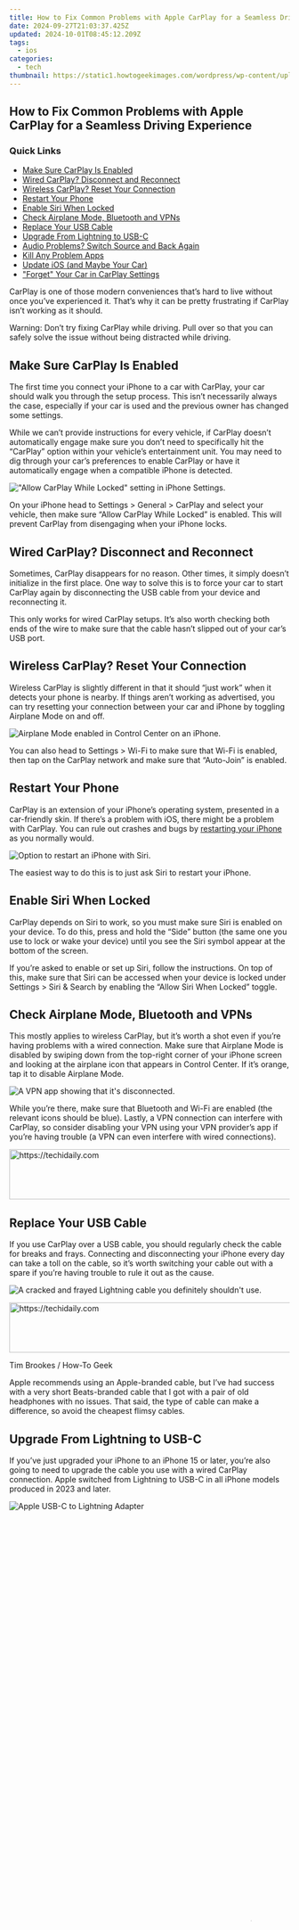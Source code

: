 ```yaml
---
title: How to Fix Common Problems with Apple CarPlay for a Seamless Driving Experience
date: 2024-09-27T21:03:37.425Z
updated: 2024-10-01T08:45:12.209Z
tags:
  - ios
categories:
  - tech
thumbnail: https://static1.howtogeekimages.com/wordpress/wp-content/uploads/2024/05/carplayfeatured.jpg
---
```


## How to Fix Common Problems with Apple CarPlay for a Seamless Driving Experience

### Quick Links

* [Make Sure CarPlay Is Enabled](https://os-tips.techidaily.com/fully-unlock-your-dominican-republic-iphone-a-step-by-step-permanent-solution/)
* [Wired CarPlay? Disconnect and Reconnect](https://video-screen-grab.techidaily.com/updated-scrutinizing-the-latest-in-screen-recording-tech-by-tunefab-for-2024/)
* [Wireless CarPlay? Reset Your Connection](https://win-amazing.techidaily.com/download-the-latest-hp-deskjet-2652-printer-drivers-compatible-with-windows-11-10-8-and-7/)
* [Restart Your Phone](https://bypass-frp.techidaily.com/in-2024-addrom-bypass-an-android-tool-to-unlock-frp-lock-screen-for-your-xiaomi-redmi-note-12-proplus-5g-by-drfone-android/)
* [Enable Siri When Locked](https://fox-http.techidaily.com/updated-2024-approved-walking-the-digital-path-scoring-the-best-vr-exercinas/)
* [Check Airplane Mode, Bluetooth and VPNs](https://printer-issues.techidaily.com/printer-hiccup-configuration-issue-surfaced/)
* [Replace Your USB Cable](https://unlock-android.techidaily.com/forgot-pattern-lock-heres-how-you-can-unlock-honor-90-lite-pattern-lock-screen-by-drfone-android/)
* [Upgrade From Lightning to USB-C](https://pokemon-go-android.techidaily.com/how-to-get-and-use-pokemon-go-promo-codes-on-poco-c65-drfone-by-drfone-virtual-android/)
* [Audio Problems? Switch Source and Back Again](https://extra-guidance.techidaily.com/in-2024-professional-video-techniques-top-10-edits/)
* [Kill Any Problem Apps](https://eaxpv-info.techidaily.com/updated-how-to-prevent-thumbnail-absence-in-shorts-uploads-for-2024/)
* [Update iOS (and Maybe Your Car)](https://www.howtogeek.com/apple-carplay-not-working-heres-what-to-do/#update-ios-and-maybe-your-car)
* ["Forget" Your Car in CarPlay Settings](https://facebook-record-videos.techidaily.com/source-stock-images-directly-from-trusted-4-youtube-vids-for-2024/)

 CarPlay is one of those modern conveniences that’s hard to live without once you’ve experienced it. That’s why it can be pretty frustrating if CarPlay isn’t working as it should.

 Warning: Don’t try fixing CarPlay while driving. Pull over so that you can safely solve the issue without being distracted while driving.

##  Make Sure CarPlay Is Enabled

 The first time you connect your iPhone to a car with CarPlay, your car should walk you through the setup process. This isn’t necessarily always the case, especially if your car is used and the previous owner has changed some settings.

 While we can’t provide instructions for every vehicle, if CarPlay doesn’t automatically engage make sure you don’t need to specifically hit the “CarPlay” option within your vehicle’s entertainment unit. You may need to dig through your car’s preferences to enable CarPlay or have it automatically engage when a compatible iPhone is detected.

!["Allow CarPlay While Locked" setting in iPhone Settings.](https://static1.howtogeekimages.com/wordpress/wp-content/uploads/2024/05/allow_carplay-2.png) 

 On your iPhone head to Settings > General > CarPlay and select your vehicle, then make sure “Allow CarPlay While Locked” is enabled. This will prevent CarPlay from disengaging when your iPhone locks.

##  Wired CarPlay? Disconnect and Reconnect

 Sometimes, CarPlay disappears for no reason. Other times, it simply doesn’t initialize in the first place. One way to solve this is to force your car to start CarPlay again by disconnecting the USB cable from your device and reconnecting it.

 This only works for wired CarPlay setups. It’s also worth checking both ends of the wire to make sure that the cable hasn’t slipped out of your car’s USB port.

##  Wireless CarPlay? Reset Your Connection

 Wireless CarPlay is slightly different in that it should “just work” when it detects your phone is nearby. If things aren’t working as advertised, you can try resetting your connection between your car and iPhone by toggling Airplane Mode on and off.

![Airplane Mode enabled in Control Center on an iPhone.](https://static1.howtogeekimages.com/wordpress/wp-content/uploads/2024/05/airplane_mode.png) 

 You can also head to Settings > Wi-Fi to make sure that Wi-Fi is enabled, then tap on the CarPlay network and make sure that “Auto-Join” is enabled.

##  Restart Your Phone

 CarPlay is an extension of your iPhone’s operating system, presented in a car-friendly skin. If there’s a problem with iOS, there might be a problem with CarPlay. You can rule out crashes and bugs by [restarting your iPhone](https://extra-resources.techidaily.com/navigating-to-get-windows-movie-maker-6-installed/) as you normally would.

![Option to restart an iPhone with Siri.](https://static1.howtogeekimages.com/wordpress/wp-content/uploads/2020/11/siri_restart.jpg) 

 The easiest way to do this is to just ask Siri to restart your iPhone.

##  Enable Siri When Locked

 CarPlay depends on Siri to work, so you must make sure Siri is enabled on your device. To do this, press and hold the “Side” button (the same one you use to lock or wake your device) until you see the Siri symbol appear at the bottom of the screen.

 If you’re asked to enable or set up Siri, follow the instructions. On top of this, make sure that Siri can be accessed when your device is locked under Settings > Siri & Search by enabling the “Allow Siri When Locked” toggle.

##  Check Airplane Mode, Bluetooth and VPNs

 This mostly applies to wireless CarPlay, but it’s worth a shot even if you’re having problems with a wired connection. Make sure that Airplane Mode is disabled by swiping down from the top-right corner of your iPhone screen and looking at the airplane icon that appears in Control Center. If it’s orange, tap it to disable Airplane Mode.

![A VPN app showing that it's disconnected.](https://static1.howtogeekimages.com/wordpress/wp-content/uploads/2023/06/disable_vpn_expressvpn.jpg) 

 While you’re there, make sure that Bluetooth and Wi-Fi are enabled (the relevant icons should be blue). Lastly, a VPN connection can interfere with CarPlay, so consider disabling your VPN using your VPN provider’s app if you’re having trouble (a VPN can even interfere with wired connections).

<!-- affiliate ads begin -->
<a href="https://appsumo.8odi.net/c/5597632/2130885/7443" target="_top" id="2130885">
  <img src="//a.impactradius-go.com/display-ad/7443-2130885" border="0" alt="https://techidaily.com" width="600" height="90"/>
</a>
<img height="0" width="0" src="https://appsumo.8odi.net/i/5597632/2130885/7443" style="position:absolute;visibility:hidden;" border="0" />
<!-- affiliate ads end -->

##  Replace Your USB Cable

 If you use CarPlay over a USB cable, you should regularly check the cable for breaks and frays. Connecting and disconnecting your iPhone every day can take a toll on the cable, so it’s worth switching your cable out with a spare if you’re having trouble to rule it out as the cause.

![A cracked and frayed Lightning cable you definitely shouldn't use.](https://static1.howtogeekimages.com/wordpress/wp-content/uploads/2023/12/destroyed_lightning_cable.jpg) 

<!-- affiliate ads begin -->
<a href="https://bluetties.sjv.io/c/5597632/2141687/17094" target="_top" id="2141687">
  <img src="//a.impactradius-go.com/display-ad/17094-2141687" border="0" alt="https://techidaily.com" width="728" height="90"/>
</a>
<img height="0" width="0" src="https://bluetties.sjv.io/i/5597632/2141687/17094" style="position:absolute;visibility:hidden;" border="0" />
<!-- affiliate ads end -->

Tim Brookes / How-To Geek

 Apple recommends using an Apple-branded cable, but I’ve had success with a very short Beats-branded cable that I got with a pair of old headphones with no issues. That said, the type of cable can make a difference, so avoid the cheapest flimsy cables.

##  Upgrade From Lightning to USB-C

 If you’ve just upgraded your iPhone to an iPhone 15 or later, you’re also going to need to upgrade the cable you use with a wired CarPlay connection. Apple switched from Lightning to USB-C in all iPhone models produced in 2023 and later.

![Apple USB-C to Lightning Adapter](https://static1.howtogeekimages.com/wordpress/wp-content/uploads/2023/09/dongle.jpg) 

<!-- affiliate ads begin -->
<span id="1424533">
					<video width="864" height="1536" style="cursor:pointer"
           poster="//a.impactradius-go.com/display-clicktoplayimage/1424533.png"
           onclick="if(!this.playClicked){this.play();this.setAttribute('controls',true);this.playClicked=true;}">
	   <source src="//a.impactradius-go.com/display-ad/16446-1424533">
	   <img src="//a.impactradius-go.com/display-clicktoplayimage/1424533.png" style="border: none; height: 100%; width: 100%; object-fit: contain">
	</video>
	<div style="width:540px;text-align:center"><a href="javascript:window.open(decodeURIComponent('https%3A%2F%2Flaganoo.pxf.io%2Fc%2F5597632%2F1424533%2F16446'), '_blank');void(0);">Click here</a></div>
</span>
<img height="0" width="0" src="https://imp.pxf.io/i/5597632/1424533/16446" style="position:absolute;visibility:hidden;" border="0" />
<!-- affiliate ads end -->

Apple

 To save some money, consider reusing your old cable and adding a [Lightning to USB-C adapter](https://mondly-stories.techidaily.com/discovering-german-languages-through-popular-tv-shows/) instead (just make sure it can transfer data).

<!-- affiliate ads begin -->
<a href="https://ephamedtechinc.pxf.io/c/5597632/2137210/26400" target="_top" id="2137210">
  <img src="//a.impactradius-go.com/display-ad/26400-2137210" border="0" alt="https://techidaily.com" width="728" height="90"/>
</a>
<img height="0" width="0" src="https://ephamedtechinc.pxf.io/i/5597632/2137210/26400" style="position:absolute;visibility:hidden;" border="0" />
<!-- affiliate ads end -->

##  Audio Problems? Switch Source and Back Again

 One problem I have on a semi-regular basis with my CarPlay-enabled Volkswagen Golf is a lack of audio after connecting to CarPlay. I’m not sure what causes the issue since it seems to happen randomly, but it appears that the car becomes confused between “Voice Control” and “CarPlay”, effectively muting any audio coming out of the iPhone.

 The fix is a simple one: switch to a different audio source using your entertainment unit (like the radio) and then head back to the CarPlay interface and tap “Play” to start playing music or a podcast again. This seems to signal to the car to switch to CarPlay as a source, fixing the issue until the next time it appears.

 Another reason you might not be able to hear music or podcasts is because your car audio is muted, so make sure you crank the volume just to make sure.

<!-- affiliate ads begin -->
<a href="https://aligracehair.sjv.io/c/5597632/2135356/19272" target="_top" id="2135356">
  <img src="//a.impactradius-go.com/display-ad/19272-2135356" border="0" alt="https://techidaily.com" width="300" height="90"/>
</a>
<img height="0" width="0" src="https://aligracehair.sjv.io/i/5597632/2135356/19272" style="position:absolute;visibility:hidden;" border="0" />
<!-- affiliate ads end -->

##  Kill Any Problem Apps

 Since CarPlay is an extension of your iPhone, the apps that appear on your display when using CarPlay also happen to be extensions of the apps installed on your iPhone. So if you’re using Google Maps to navigate, the Google Maps app on your iPhone is putting in the work.

 This can result in issues if that app in question crashes or bugs out. The easiest way to solve this issue is to [kill the app as you normally would](https://tech-haven.techidaily.com/microsoft-bing-vs-google-bard-vs-chatgpt-the-ultimate-battle-for-best-ai-conversational-agent/). On a modern iPhone that means flicking up from the bottom of the screen and holding until you see a list of apps appear, swiping through the list until you find the app in question, and then flicking up again to “throw it away” and terminate to process.

 You can now launch the app and try again. Crashed apps can cause all sorts of issues, from wonky behavior to black unresponsive screens.

<!-- affiliate ads begin -->
<a href="https://appsumo.8odi.net/c/5597632/2075475/7443" target="_top" id="2075475">
  <img src="//a.impactradius-go.com/display-ad/7443-2075475" border="0" alt="https://techidaily.com" width="728" height="90"/>
</a>
<img height="0" width="0" src="https://appsumo.8odi.net/i/5597632/2075475/7443" style="position:absolute;visibility:hidden;" border="0" />
<!-- affiliate ads end -->

##  Update iOS (and Maybe Your Car)

 Updating your iPhone can help in a myriad of ways, from adding new features to fixing pesky bugs. If you’re experiencing regular problems with CarPlay, make sure that your iPhone has been updated to the latest version of iOS for the best results. You can do this under Settings > General > Software Update.

![An iPhone mid-way through the iOS update process.](https://static1.howtogeekimages.com/wordpress/wp-content/uploads/2024/01/iphone_update.jpg) 

[nikkimeel/Shutterstock.com](https://www.shutterstock.com/image-photo/rostovondon-russia-may-22-2020-hand-1741359785)

 On top of this, [many cars now receive over-the-air software updates](https://easy-unlock-android.techidaily.com/in-2024-top-4-sim-location-trackers-to-easily-find-your-lost-oppo-device-by-drfone-android/). These updates add new features and fix old issues, even those associated with CarPlay. If you have a modern vehicle, try updating it using the relevant menu to see if it fixes your CarPlay problems.

##  "Forget" Your Car in CarPlay Settings

 Lastly, you can effectively forget your car within your iPhone CarPlay settings so that the next time you connect to CarPlay, it will appear as a brand-new car. To do this, head to Settings > General > CarPlay and select your vehicle. Use the “Forget This Car” option to wipe the slate clean.

!["Forget" a car in CarPlay settings to start over from scratch.](https://static1.howtogeekimages.com/wordpress/wp-content/uploads/2024/05/forget_car.jpeg) 

<!-- affiliate ads begin -->
<a href="https://aligracehair.sjv.io/c/5597632/2027190/19272" target="_top" id="2027190">
  <img src="//a.impactradius-go.com/display-ad/19272-2027190" border="0" alt="https://techidaily.com" width="300" height="90"/>
</a>
<img height="0" width="0" src="https://aligracehair.sjv.io/i/5597632/2027190/19272" style="position:absolute;visibility:hidden;" border="0" />
<!-- affiliate ads end -->

 Be aware that when you next connect to CarPlay, you’ll need to set up CarPlay again from scratch. This includes things like your wallpaper, home screen layout, and any settings you might have changed.

<ins class="adsbygoogle"
     style="display:block"
     data-ad-format="autorelaxed"
     data-ad-client="ca-pub-7571918770474297"
     data-ad-slot="1223367746"></ins>

<ins class="adsbygoogle"
     style="display:block"
     data-ad-client="ca-pub-7571918770474297"
     data-ad-slot="8358498916"
     data-ad-format="auto"
     data-full-width-responsive="true"></ins>

<span class="atpl-alsoreadstyle">Also read:</span>
<div><ul>
<li><a href="https://some-guidance.techidaily.com/new-the-one-stop-guide-to-simplified-podcast-live-broadcasting/"><u>[New] The One Stop Guide to Simplified Podcast Live Broadcasting</u></a></li>
<li><a href="https://article-tips.techidaily.com/new-unleashing-androids-audio-potential-mastering-the-art-of-ringtones-and-sounds-for-2024/"><u>[New] Unleashing Android's Audio Potential Mastering the Art of Ringtones & Sounds for 2024</u></a></li>
<li><a href="https://instagram-video-files.techidaily.com/convenient-ways-to-archive-your-insta-story/"><u>Convenient Ways to Archive Your Insta Story</u></a></li>
<li><a href="https://blog-min.techidaily.com/easiest-guide-how-to-clone-poco-c50-phone-drfone-by-drfone-transfer-from-android-transfer-from-android/"><u>Easiest Guide How to Clone Poco C50 Phone? | Dr.fone</u></a></li>
<li><a href="https://os-tips.techidaily.com/freies-installieren-von-geometry-dash-vollstandiger-losung-auf-iosipados-professionelle-tipps-zum-herunterladen/"><u>Freies Installieren Von Geometry Dash Vollständiger Lösung Auf iOS/iPadOS - Professionelle Tipps Zum Herunterladen</u></a></li>
<li><a href="https://os-tips.techidaily.com/how-to-enhance-image-clarity-a-comprehensive-guide-for-iphone-users/"><u>How to Enhance Image Clarity: A Comprehensive Guide for iPhone Users</u></a></li>
<li><a href="https://unlock-android.techidaily.com/how-to-show-wi-fi-password-on-vivo-y100t-by-drfone-android/"><u>How to Show Wi-Fi Password on Vivo Y100t</u></a></li>
<li><a href="https://unlock-android.techidaily.com/in-2024-best-ways-on-how-to-unlockbypassswiperemove-honor-90-fingerprint-lock-by-drfone-android/"><u>In 2024, Best Ways on How to Unlock/Bypass/Swipe/Remove Honor 90 Fingerprint Lock</u></a></li>
<li><a href="https://fox-http.techidaily.com/in-2024-mastering-the-art-of-modern-360-camera-purchases-2enas/"><u>In 2024, Mastering the Art of Modern 360 Camera Purchases (2Enas)</u></a></li>
<li><a href="https://os-tips.techidaily.com/quick-guide-mastering-zoom-functionality-on-your-iphone-with-five-simple-techniques/"><u>Quick Guide: Mastering Zoom Functionality on Your iPhone with Five Simple Techniques</u></a></li>
<li><a href="https://data-wizards.techidaily.com/resurrecting-faulty-mov-and-mp4-with-quicktime/"><u>Resurrecting Faulty MOV & MP4 with QuickTime</u></a></li>
<li><a href="https://os-tips.techidaily.com/rethinking-time-a-comprehensive-walkthrough-for-altering-age-in-apple-id-settings/"><u>Rethinking Time? A Comprehensive Walkthrough for Altering Age in Apple ID Settings</u></a></li>
<li><a href="https://os-tips.techidaily.com/simple-steps-mastering-the-art-of-inserting-and-removing-a-sim-card-from-your-iphone/"><u>Simple Steps: Mastering the Art of Inserting and Removing a SIM Card From Your iPhone</u></a></li>
<li><a href="https://os-tips.techidaily.com/the-ultimate-guide-to-sharing-your-iphoneipad-display-with-a-projector-for-2eplust-year/"><u>The Ultimate Guide to Sharing Your iPhone/iPad Display with a Projector for 2E+t Year</u></a></li>
<li><a href="https://os-tips.techidaily.com/the-ultimate-list-of-2024s-best-non-itunes-music-managers-for-windows-and-macos-devotees/"><u>The Ultimate List of 2024'S Best Non-iTunes Music Managers for Windows and macOS Devotees</u></a></li>
<li><a href="https://os-tips.techidaily.com/top-12-itunes-substitutes-best-options-for-windows-and-mac-users/"><u>Top 12 iTunes Substitutes : Best Options for Windows & Mac Users</u></a></li>
<li><a href="https://mondly-stories.techidaily.com/your-israel-expedition-guide-crucial-tips-and-vital-expressions/"><u>Your Israel Expedition Guide: Crucial Tips & Vital Expressions</u></a></li>
</ul></div>

